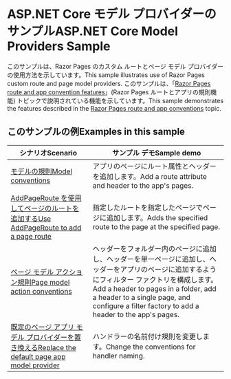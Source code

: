 # <a name="aspnet-core-model-providers-sample"></a><span data-ttu-id="20f1b-101">ASP.NET Core モデル プロバイダーのサンプル</span><span class="sxs-lookup"><span data-stu-id="20f1b-101">ASP.NET Core Model Providers Sample</span></span>

<span data-ttu-id="20f1b-102">このサンプルは、Razor Pages のカスタム ルートとページ モデル プロバイダーの使用方法を示しています。</span><span class="sxs-lookup"><span data-stu-id="20f1b-102">This sample illustrates use of Razor Pages custom route and page model providers.</span></span> <span data-ttu-id="20f1b-103">このサンプルは、「[Razor Pages route and app convention features](https://docs.microsoft.com/aspnet/core/razor-pages/razor-pages-convention-features)」(Razor Pages ルートとアプリの規則機能) トピックで説明されている機能を示しています。</span><span class="sxs-lookup"><span data-stu-id="20f1b-103">This sample demonstrates the features described in the [Razor Pages route and app conventions](https://docs.microsoft.com/aspnet/core/razor-pages/razor-pages-convention-features) topic.</span></span>

## <a name="examples-in-this-sample"></a><span data-ttu-id="20f1b-104">このサンプルの例</span><span class="sxs-lookup"><span data-stu-id="20f1b-104">Examples in this sample</span></span>

| <span data-ttu-id="20f1b-105">シナリオ</span><span class="sxs-lookup"><span data-stu-id="20f1b-105">Scenario</span></span> | <span data-ttu-id="20f1b-106">サンプル デモ</span><span class="sxs-lookup"><span data-stu-id="20f1b-106">Sample demo</span></span> |
| -------- | ----------- |
| [<span data-ttu-id="20f1b-107">モデルの規則</span><span class="sxs-lookup"><span data-stu-id="20f1b-107">Model conventions</span></span>](https://docs.microsoft.com/aspnet/core/razor-pages/razor-pages-conventions#model-conventions) | <span data-ttu-id="20f1b-108">アプリのページにルート属性とヘッダーを追加します。</span><span class="sxs-lookup"><span data-stu-id="20f1b-108">Add a route attribute and header to the app's pages.</span></span> |
| [<span data-ttu-id="20f1b-109">AddPageRoute を使用してページのルートを追加する</span><span class="sxs-lookup"><span data-stu-id="20f1b-109">Use AddPageRoute to add a page route</span></span>](https://docs.microsoft.com/aspnet/core/razor-pages/razor-pages-conventions#configure-a-page-route) | <span data-ttu-id="20f1b-110">指定したルートを指定したページでページに追加します。</span><span class="sxs-lookup"><span data-stu-id="20f1b-110">Adds the specified route to the page at the specified page.</span></span> |
| [<span data-ttu-id="20f1b-111">ページ モデル アクション規則</span><span class="sxs-lookup"><span data-stu-id="20f1b-111">Page model action conventions</span></span>](https://docs.microsoft.com/aspnet/core/razor-pages/razor-pages-conventions#page-model-action-conventions) | <span data-ttu-id="20f1b-112">ヘッダーをフォルダー内のページに追加し、ヘッダーを単一ページに追加し、ヘッダーをアプリのページに追加するようにフィルター ファクトリを構成します。</span><span class="sxs-lookup"><span data-stu-id="20f1b-112">Add a header to pages in a folder, add a header to a single page, and configure a filter factory to add a header to the app's pages.</span></span> |
| [<span data-ttu-id="20f1b-113">既定のページ アプリ モデル プロバイダーを置き換える</span><span class="sxs-lookup"><span data-stu-id="20f1b-113">Replace the default page app model provider</span></span>](https://docs.microsoft.com/aspnet/core/razor-pages/razor-pages-conventions#replace-the-default-page-app-model-provider) | <span data-ttu-id="20f1b-114">ハンドラーの名前付け規則を変更します。</span><span class="sxs-lookup"><span data-stu-id="20f1b-114">Change the conventions for handler naming.</span></span> |
